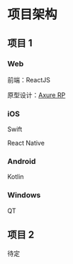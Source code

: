# 项目架构



## 项目 1



### Web

前端：ReactJS

原型设计：[Axure RP](https://www.axure.com/)

### iOS

Swift

React Native

### Android

Kotlin



### Windows

QT





## 项目 2

待定
